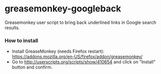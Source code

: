 greasemonkey-googleback
=======================

Greasemonkey user script to bring back underlined links in Google search results.

### How to install
* Install GreaseMonkey (needs Firefox restart): https://addons.mozilla.org/en-US/firefox/addon/greasemonkey/
* Go to http://userscripts.org/scripts/show/410654 and click on "Install" button and confirm.

